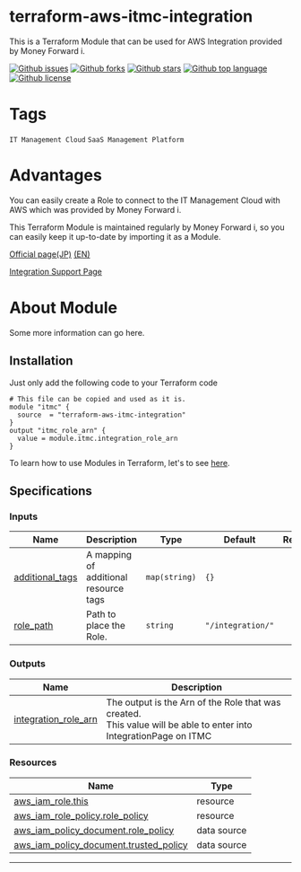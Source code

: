 # terraform-aws-itmc-integration

<!-- # Short Description -->

This is a Terraform Module that can be used for AWS Integration provided by Money Forward i.

<!-- # Badges -->

[![Github issues](https://img.shields.io/github/issues/moneyforward-i/terraform-aws-itmc-integration)](https://github.com/moneyforward-i/terraform-aws-itmc-integration/issues)
[![Github forks](https://img.shields.io/github/forks/moneyforward-i/terraform-aws-itmc-integration)](https://github.com/moneyforward-i/terraform-aws-itmc-integration/network/members)
[![Github stars](https://img.shields.io/github/stars/moneyforward-i/terraform-aws-itmc-integration)](https://github.com/moneyforward-i/terraform-aws-itmc-integration/stargazers)
[![Github top language](https://img.shields.io/github/languages/top/moneyforward-i/terraform-aws-itmc-integration)](https://github.com/moneyforward-i/terraform-aws-itmc-integration/)
[![Github license](https://img.shields.io/github/license/moneyforward-i/terraform-aws-itmc-integration)](https://github.com/moneyforward-i/terraform-aws-itmc-integration/)

# Tags

`IT Management Cloud` `SaaS Management Platform`

# Advantages

You can easily create a Role to connect to the IT Management Cloud with AWS which was provided by Money Forward i. 

This Terraform Module is maintained regularly by Money Forward i, 
so you can easily keep it up-to-date by importing it as a Module.

[Official page(JP)](https://i.moneyforward.com/) [(EN)](https://i.moneyforward.com/us/)

[Integration Support Page](https://support.itmc.i.moneyforward.com/article/dc2mjsw9oy-aws)


# About Module
<!-- 
  The following Document is automatically generated. 
  If you want to change them, edit `./.terraform-docs.yml`. 
-->
<!-- BEGIN_TF_DOCS -->

<!--  -->

Some more information can go here.

## Installation
Just only add the following code to your Terraform code

```hcl
# This file can be copied and used as it is.
module "itmc" {
  source  = "terraform-aws-itmc-integration"
}
output "itmc_role_arn" {
  value = module.itmc.integration_role_arn
}
```
To learn how to use Modules in Terraform, let's to see [here](https://developer.hashicorp.com/terraform/language/modules).

## Specifications
### Inputs

| Name | Description | Type | Default | Required |
|------|-------------|------|---------|:--------:|
| <a name="input_additional_tags"></a> [additional\_tags](#input\_additional\_tags) | A mapping of additional resource tags | `map(string)` | `{}` | no |
| <a name="input_role_path"></a> [role\_path](#input\_role\_path) | Path to place the Role. | `string` | `"/integration/"` | no |
<!-- ### Modules

No modules. -->
### Outputs

| Name | Description |
|------|-------------|
| <a name="output_integration_role_arn"></a> [integration\_role\_arn](#output\_integration\_role\_arn) | The output is the Arn of the Role that was created. <br>This value will be able to enter into IntegrationPage on ITMC |
<!--  -->
<!--  -->
### Resources

| Name | Type |
|------|------|
| [aws_iam_role.this](https://registry.terraform.io/providers/hashicorp/aws/latest/docs/resources/iam_role) | resource |
| [aws_iam_role_policy.role_policy](https://registry.terraform.io/providers/hashicorp/aws/latest/docs/resources/iam_role_policy) | resource |
| [aws_iam_policy_document.role_policy](https://registry.terraform.io/providers/hashicorp/aws/latest/docs/data-sources/iam_policy_document) | data source |
| [aws_iam_policy_document.trusted_policy](https://registry.terraform.io/providers/hashicorp/aws/latest/docs/data-sources/iam_policy_document) | data source |
---
<!--  -->
<!-- END_TF_DOCS -->


<!-- CREATED_BY_LEADYOU_README_GENERATOR -->